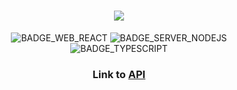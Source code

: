 <h1 align=center>
<img src="https://res.cloudinary.com/dmcfuvvn2/image/upload/v1599348830/dashboard_gllc6f.png" />
</h1>

<div align="center">

![BADGE_WEB_REACT] ![BADGE_SERVER_NODEJS] ![BADGE_TYPESCRIPT]

</div>

<h3 align="center">
  
**Link to [API][site]**

</h3>


<!-- Website Links -->

[site]: https://github.com/nathancsouza/dashboard-api

<!-- Badges -->

[BADGE_CLOSED_ISSUES]: https://img.shields.io/github/issues-closed/x0n4d0/ecoleta?color=red

[BADGE_OPEN_ISSUES]: https://img.shields.io/github/issues/x0n4d0/ecoleta?color=green

[BADGE_LICENSE]: https://img.shields.io/github/license/x0n4d0/ecoleta

[BADGE_NODE_VERSION]: https://img.shields.io/badge/node-12.17.0-green

[BADGE_NPM_VERSION]: https://img.shields.io/badge/npm-6.14.4-red

[BADGE_WEB_REACT]: https://img.shields.io/badge/web-react-blue

[BADGE_MOBILE_REACT_NATIVE]: https://img.shields.io/badge/mobile-react%20native-blueviolet

[BADGE_SERVER_NODEJS]: https://img.shields.io/badge/server-nodejs-important

[BADGE_STARS]: https://img.shields.io/github/stars/x0n4d0/ecoleta?style=social

[BADGE_FORKS]: https://img.shields.io/github/forks/x0n4d0/ecoleta?style=social

[BADGE_TYPESCRIPT]: https://badges.frapsoft.com/typescript/code/typescript.png?v=101

[BADGE_OPEN_SOURCE]: https://badges.frapsoft.com/os/v1/open-source.png?v=103

<!-- Techs -->

[react]: https://reactjs.org/

[typescript]: https://www.typescriptlang.org/

[node]: https://nodejs.org/en/

[leaflet]: https://react-leaflet.js.org/en/

[ibge_api]: https://servicodados.ibge.gov.br/api/docs/localidades?versao=1

[ibge_api_ufs]: https://servicodados.ibge.gov.br/api/docs/localidades?versao=1#api-UFs-estadosGet

[ibge_api_municipios]: https://servicodados.ibge.gov.br/api/docs/localidades?versao=1#api-Municipios-estadosUFMunicipiosGet

[vscode]: https://code.visualstudio.com/

[react_native]: http://www.reactnative.com/

[stackedit]: https://stackedit.io

[vscode_sqlite_extension]: https://marketplace.visualstudio.com/items?itemName=alexcvzz.vscode-sqlite

[markdown_emoji]: https://gist.github.com/rxaviers/7360908

[commitlint]: https://github.com/conventional-changelog/commitlint

[express]: https://expressjs.com/

[cors]: https://expressjs.com/en/resources/middleware/cors.html

[knex]: http://knexjs.org/

[sqlite3]: https://github.com/mapbox/node-sqlite3

[tsnode]: https://github.com/TypeStrong/ts-node

[feather_icons]: https://feathericons.com/

[insomnia]: https://insomnia.rest/

[react_leaflet]: https://react-leaflet.js.org/

[react_router_dom]: https://github.com/ReactTraining/react-router/tree/master/packages/react-router-dom

[react_icons]: https://react-icons.github.io/react-icons/

[axios]: https://github.com/axios/axios

[dotenv]: https://github.com/motdotla/dotenv

[expo]: https://expo.io/

[expo_google_fonts]: https://github.com/expo/google-fonts

[react_navigation]: https://reactnavigation.org/

[react_native_maps]: https://github.com/react-native-community/react-native-maps

[expo_constants]: https://docs.expo.io/versions/latest/sdk/constants/

[react_native_svg]: https://github.com/react-native-community/react-native-svg

[expo_location]: https://docs.expo.io/versions/latest/sdk/location/

[expo_mail_composer]: https://docs.expo.io/versions/latest/sdk/mail-composer/

[font_roboto]: https://fonts.google.com/specimen/Roboto

[font_ubuntu]: https://fonts.google.com/specimen/Ubuntu

[font_awesome]: https://fontawesome.com/

[multer]: https://github.com/expressjs/multer

[celebrate]: https://github.com/arb/celebrate

[joi]: https://github.com/hapijs/joi

[react_dropzone]: https://github.com/react-dropzone/react-dropzone

[asdf]: https://github.com/asdf-vm/asdf

[yarn]: https://classic.yarnpkg.com/en/docs/install/#debian-stable
